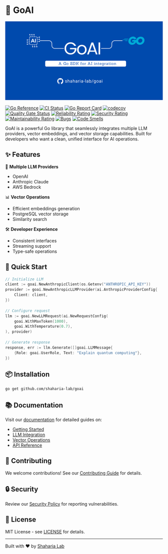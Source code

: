 # 🚀 GoAI

![AI Package Banner](docs/banner_image.png)

[![Go Reference](https://pkg.go.dev/badge/github.com/shaharia-lab/goai.svg)](https://pkg.go.dev/github.com/shaharia-lab/goai)
[![CI Status](https://github.com/shaharia-lab/goai/actions/workflows/CI.yaml/badge.svg)](https://github.com/shaharia-lab/goai/actions/workflows/CI.yaml)
[![Go Report Card](https://goreportcard.com/badge/github.com/shaharia-lab/goai)](https://goreportcard.com/report/github.com/shaharia-lab/goai)
[![codecov](https://codecov.io/gh/shaharia-lab/goai/branch/main/graph/badge.svg)](https://codecov.io/gh/shaharia-lab/goai)
[![Quality Gate Status](https://sonarcloud.io/api/project_badges/measure?project=shaharia-lab_goai&metric=alert_status)](https://sonarcloud.io/summary/new_code?id=shaharia-lab_goai)
[![Reliability Rating](https://sonarcloud.io/api/project_badges/measure?project=shaharia-lab_goai&metric=reliability_rating)](https://sonarcloud.io/summary/new_code?id=shaharia-lab_goai)
[![Security Rating](https://sonarcloud.io/api/project_badges/measure?project=shaharia-lab_goai&metric=security_rating)](https://sonarcloud.io/summary/new_code?id=shaharia-lab_goai)
[![Maintainability Rating](https://sonarcloud.io/api/project_badges/measure?project=shaharia-lab_goai&metric=sqale_rating)](https://sonarcloud.io/summary/new_code?id=shaharia-lab_goai)
[![Bugs](https://sonarcloud.io/api/project_badges/measure?project=shaharia-lab_goai&metric=bugs)](https://sonarcloud.io/summary/new_code?id=shaharia-lab_goai)
[![Code Smells](https://sonarcloud.io/api/project_badges/measure?project=shaharia-lab_goai&metric=code_smells)](https://sonarcloud.io/summary/new_code?id=shaharia-lab_goai)

GoAI is a powerful Go library that seamlessly integrates multiple LLM providers, vector embeddings,
and vector storage capabilities. Built for developers who want a clean, unified interface for AI operations.

## ✨ Features

🤖 **Multiple LLM Providers**

- OpenAI
- Anthropic Claude
- AWS Bedrock

📊 **Vector Operations**

- Efficient embeddings generation
- PostgreSQL vector storage
- Similarity search

🛠 **Developer Experience**

- Consistent interfaces
- Streaming support
- Type-safe operations

## 🚀 Quick Start

```go
// Initialize LLM
client := goai.NewAnthropicClient(os.Getenv("ANTHROPIC_API_KEY"))
provider := goai.NewAnthropicLLMProvider(ai.AnthropicProviderConfig{
    Client: client,
})

// Configure request
llm := goai.NewLLMRequest(ai.NewRequestConfig(
    goai.WithMaxToken(1000),
    goai.WithTemperature(0.7),
), provider)

// Generate response
response, err := llm.Generate([]goai.LLMMessage{
    {Role: goai.UserRole, Text: "Explain quantum computing"},
})
```

## 📦 Installation

```bash
go get github.com/shaharia-lab/goai
```

## 📚 Documentation

Visit our [documentation](docs/index.md) for detailed guides on:

- [Getting Started](docs/getting_started.md)
- [LLM Integration](docs/llm/index.md)
- [Vector Operations](docs/vector-store/index.md)
- [API Reference](https://pkg.go.dev/github.com/shaharia-lab/goai)

## 🤝 Contributing

We welcome contributions! See our [Contributing Guide](CONTRIBUTING.md) for details.

## 🔒 Security

Review our [Security Policy](SECURITY.md) for reporting vulnerabilities.

## 📝 License

MIT License - see [LICENSE](LICENSE) for details.

---
Built with ❤️ by [Shaharia Lab](https://github.com/shaharia-lab)
